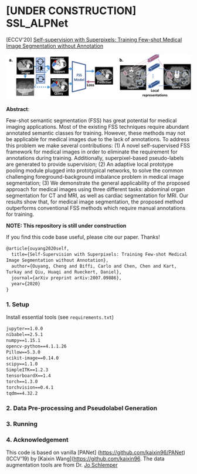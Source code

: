 # [UNDER CONSTRUCTION] SSL_ALPNet

[ECCV'20] [Self-supervision with Superpixels: Training Few-shot Medical Image Segmentation without Annotation](https://arxiv.org/abs/2007.09886v1)

![](./intro.png)

**Abstract**:

Few-shot semantic segmentation (FSS) has great potential for medical imaging applications. Most of the existing FSS techniques require abundant annotated semantic classes for training. However, these methods may not be applicable for medical images due to the lack of annotations. To address this problem we make several contributions: (1) A novel self-supervised FSS framework for medical images in order to eliminate the requirement for annotations during training. Additionally, superpixel-based pseudo-labels are generated to provide supervision; (2) An adaptive local prototype pooling module plugged into prototypical networks, to solve the common challenging foreground-background imbalance problem in medical image segmentation; (3) We demonstrate the general applicability of the proposed approach for medical images using three different tasks: abdominal organ segmentation for CT and MRI, as well as cardiac segmentation for MRI. Our results show that, for medical image segmentation, the proposed method outperforms conventional FSS methods which require manual annotations for training.

**NOTE: This repository is still under construction**

If you find this code base useful, please cite our paper. Thanks!

```
@article{ouyang2020self,
  title={Self-Supervision with Superpixels: Training Few-shot Medical Image Segmentation without Annotation},
  author={Ouyang, Cheng and Biffi, Carlo and Chen, Chen and Kart, Turkay and Qiu, Huaqi and Rueckert, Daniel},
  journal={arXiv preprint arXiv:2007.09886},
  year={2020}
}
```

### 1. Setup

Install essential tools (see `requirements.txt`) 

```
jupyter==1.0.0
nibabel==2.5.1
numpy==1.15.1
opencv-python==4.1.1.26
Pillow==5.3.0
scikit-image==0.14.0
scipy==1.1.0
SimpleITK==1.2.3
tensorboardX==1.4
torch==1.3.0
torchvision==0.4.1
tqdm==4.32.2
```

### 2. Data Pre-processing and Pseudolabel Generation



### 3. Running



### 4. Acknowledgement

This code is based on vanilla [PANet] (https://github.com/kaixin96/PANet)(ICCV'19) by [Kaixin Wang](https://github.com/kaixin96. The data augmentation tools are from Dr. [Jo Schlemper](https://github.com/js3611)


